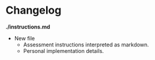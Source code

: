 # Changelog

**./instructions.md**
* New file
	* Assessment instructions interpreted as markdown.
	* Personal implementation details.
